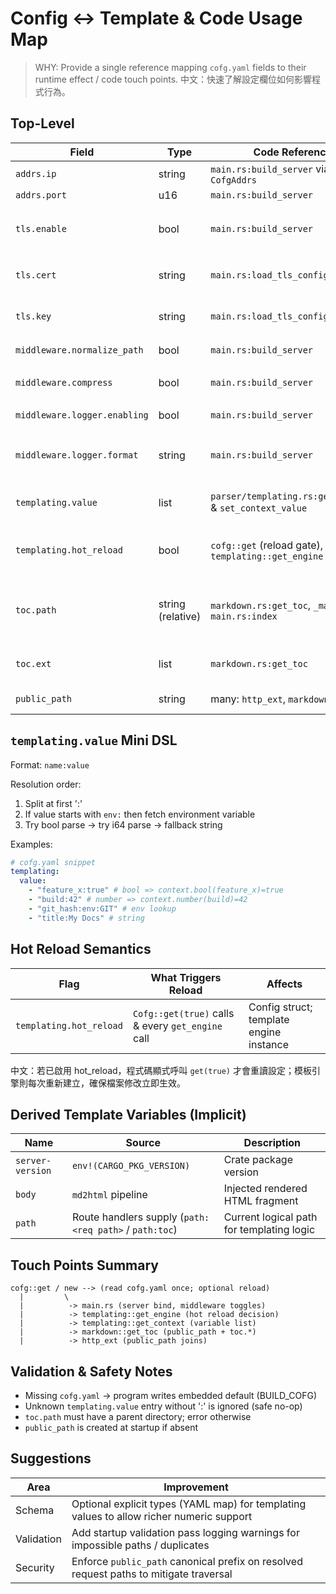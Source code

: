 # Config ↔ Template & Code Usage Map

> WHY: Provide a single reference mapping `cofg.yaml` fields to their runtime effect / code touch
> points. 中文：快速了解設定欄位如何影響程式行為。

## Top-Level

| Field                        | Type              | Code Reference                                           | Effect                                                                     |
| ---------------------------- | ----------------- | -------------------------------------------------------- | -------------------------------------------------------------------------- |
| `addrs.ip`                   | string            | `main.rs:build_server` via `CofgAddrs`                   | Bind listen IP                                                             |
| `addrs.port`                 | u16               | `main.rs:build_server`                                   | Bind listen port                                                           |
| `tls.enable`                 | bool              | `main.rs:build_server`                                   | Enable TLS/HTTPS; when true, uses `bind_rustls_0_23` instead of `bind`    |
| `tls.cert`                   | string            | `main.rs:load_tls_config`                                | Path to TLS certificate file (PEM format)                                  |
| `tls.key`                    | string            | `main.rs:load_tls_config`                                | Path to TLS private key file (PEM format)                                  |
| `middleware.normalize_path`  | bool              | `main.rs:build_server`                                   | Conditionally wraps `NormalizePath(Trim)`                                  |
| `middleware.compress`        | bool              | `main.rs:build_server`                                   | Conditionally wraps `Compress` middleware                                  |
| `middleware.logger.enabling` | bool              | `main.rs:build_server`                                   | Enables `middleware::Logger`                                               |
| `middleware.logger.format`   | string            | `main.rs:build_server`                                   | Passed to `Logger::new` (adds custom url replacement)                      |
| `templating.value`           | list<string>      | `parser/templating.rs:get_context` & `set_context_value` | Provides dynamic template variables (`name:value`)                         |
| `templating.hot_reload`      | bool              | `cofg::get` (reload gate), `templating::get_engine`      | Allows disk reload of config / per-request rebuild of template engine      |
| `toc.path`                   | string (relative) | `markdown.rs:get_toc`, `_make_toc`, `main.rs:index`      | Location (within public) for generated TOC HTML target & base dir for scan |
| `toc.ext`                    | list<string>      | `markdown.rs:get_toc`                                    | File extensions considered for TOC entries                                 |
| `public_path`                | string            | many: `http_ext`, `markdown`, `main`                     | Root directory for content lookup                                          |

## `templating.value` Mini DSL

Format: `name:value`

Resolution order:

1. Split at first ':'
2. If value starts with `env:` then fetch environment variable
3. Try bool parse → try i64 parse → fallback string

Examples:

```yaml
# cofg.yaml snippet
templating:
  value:
    - "feature_x:true" # bool => context.bool(feature_x)=true
    - "build:42" # number => context.number(build)=42
    - "git_hash:env:GIT" # env lookup
    - "title:My Docs" # string
```

## Hot Reload Semantics

| Flag                    | What Triggers Reload                              | Affects                                 |
| ----------------------- | ------------------------------------------------- | --------------------------------------- |
| `templating.hot_reload` | `Cofg::get(true)` calls & every `get_engine` call | Config struct; template engine instance |

中文：若已啟用 hot_reload，程式碼顯式呼叫 `get(true)` 才會重讀設定；模板引擎則每次重新建立，確保檔案修改立即生效。

## Derived Template Variables (Implicit)

| Name             | Source                                                 | Description                               |
| ---------------- | ------------------------------------------------------ | ----------------------------------------- |
| `server-version` | `env!(CARGO_PKG_VERSION)`                              | Crate package version                     |
| `body`           | `md2html` pipeline                                     | Injected rendered HTML fragment           |
| `path`           | Route handlers supply (`path:<req path>` / `path:toc`) | Current logical path for templating logic |

## Touch Points Summary

```text
cofg::get / new --> (read cofg.yaml once; optional reload)
  |         \
  |          -> main.rs (server bind, middleware toggles)
  |          -> templating::get_engine (hot reload decision)
  |          -> templating::get_context (variable list)
  |          -> markdown::get_toc (public_path + toc.*)
  |          -> http_ext (public_path joins)
```

## Validation & Safety Notes

- Missing `cofg.yaml` → program writes embedded default (BUILD_COFG)
- Unknown `templating.value` entry without ':' is ignored (safe no-op)
- `toc.path` must have a parent directory; error otherwise
- `public_path` is created at startup if absent

## Suggestions

| Area       | Improvement                                                                              |
| ---------- | ---------------------------------------------------------------------------------------- |
| Schema     | Optional explicit types (YAML map) for templating values to allow richer numeric support |
| Validation | Add startup validation pass logging warnings for impossible paths / duplicates           |
| Security   | Enforce `public_path` canonical prefix on resolved request paths to mitigate traversal   |

